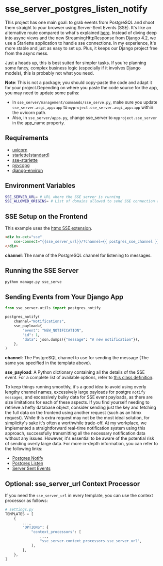  # sse_server_postgres_listen_notify

This project has one main goal: to grab events from PostgreSQL and shoot them straight to your browser using Server-Sent Events (SSE). It's like an alternative route compared to what's explained [here](https://valberg.dk/django-sse-postgresql-listen-notify.html). Instead of diving deep into async views and the new StreamingHttpResponse from Django 4.2, we use a Starlette application to handle sse connections. In my experience, it's more stable and just as easy to set up. Plus, it keeps our Django project free from the async mess.

Just a heads up, this is best suited for simpler tasks. If you're planning some fancy, complex business logic (especially if it involves Django models), this is probably not what you need.

**Note**:
This is not a package; you should copy-paste the code and adapt it for your project.Depending on where you paste the code source for the app, you may need to update some paths:
- In `sse_server/management/commands/sse_serve.py`, make sure you update `sse_server.asgi_app:app` to `myproject.sse_server.asgi_app:app` within the uvicorn path.
- Also, in `sse_server/apps.py`, change sse_server to `myproject.sse_server` in the app_name property.


## Requirements

- [uvicorn](https://www.uvicorn.org/)
- [starlette[standard]](https://www.starlette.io/)
- [sse-starlette](https://github.com/sysid/sse-starlette)
- [psycopg](https://www.psycopg.org/psycopg3/)
- [django-environ](https://github.com/joke2k/django-environ)

## Environment Variables

```sh
SSE_SERVER_URL= # URL where the SSE server is running
SSE_ALLOWED_ORIGINS= # List of domains allowed to send SSE connection requests
```

## SSE Setup on the Frontend

This example uses the [htmx SSE extension](https://htmx.org/extensions/server-sent-events/).

```html
<div hx-ext="sse" 
    sse-connect="{{sse_server_url}}/?channel={{ postgres_sse_channel }}">
</div>
```

**channel**: The name of the PostgreSQL channel for listening to messages.

## Running the SSE Server

```sh
python manage.py sse_serve
```

## Sending Events from Your Django App

```python
from sse_server.utils import postgres_notify

postgres_notify(
    channel="Notifications",
    sse_payload={
        "event": "NEW_NOTIFICATION",
        "id": 1,
        "data": json.dumps({"message": "A new notification"}),
    },
)
```

**channel**: The PostgreSQL channel to use for sending the message (The same you specified in the template above).

**sse_payload**: A Python dictionary containing all the details of the SSE event. For a complete list of available options, refer to [this class definition](https://github.com/sysid/sse-starlette/blob/main/sse_starlette/sse.py#L50).

To keep things running smoothly, it's a good idea to avoid using overly lengthy channel names, excessively large payloads for postgre `notify messages`, and excessively bulky data for SSE event payloads, as there are size limitations for each of these aspects. If you find yourself needing to retrieve a hefty database object, consider sending just the key and fetching the full data on the frontend using another request (such as an htmx request). While this extra request may not be the most ideal solution, for simplicity's sake it's often a worthwhile trade-off.
At my workplace, we implemented a straightforward real-time notification system using this approach, successfully transmitting all the necessary notification data without any issues. However, it's essential to be aware of the potential risk of sending overly large data. For more in-depth information, you can refer to the following links:

- [Postgres Notify](https://www.postgresql.org/docs/15/sql-notify.html)
- [Postgres Listen](https://www.postgresql.org/docs/current/sql-listen.html)
- [Server Sent Events](https://developer.mozilla.org/en-US/docs/Web/API/Server-sent_events/Using_server-sent_events)


## Optional: sse_server_url Context Processor

If you need the `sse_server_url` in every template, you can use the context processor as follows:

```python
# settings.py
TEMPLATES = [
    {
        ...,
        "OPTIONS": {
            "context_processors": [
                ...,
                "sse_server.context_processors.sse_server_url",
            ],
        },
    },
]
```
